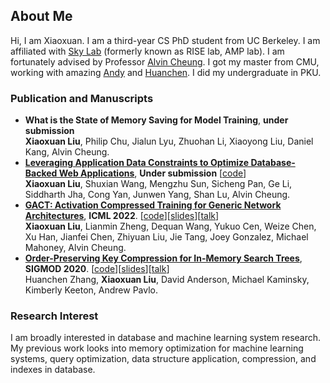 ## About Me

Hi, I am Xiaoxuan. I am a third-year CS PhD student from UC Berkeley. I am affiliated with [Sky Lab](https://sky.cs.berkeley.edu/people/) (formerly known as RISE lab, AMP lab). I am fortunately advised by Professor [Alvin Cheung](https://people.eecs.berkeley.edu/~akcheung/). I got my master from CMU, working with amazing [Andy](http://www.cs.cmu.edu/~pavlo/) and [Huanchen](http://www.cs.cmu.edu/~huanche1/). I did my undergraduate in PKU.

### Publication and Manuscripts
- **What is the State of Memory Saving for Model Training**, **under submission** \
  **Xiaoxuan Liu**, Philip Chu, Jialun Lyu, Zhuohan Li, Xiaoyong Liu, Daniel Kang, Alvin Cheung.
- **[Leveraging Application Data Constraints to Optimize Database-Backed Web Applications](https://arxiv.org/abs/2205.02954)**, **Under submission** [[code](https://github.com/LiuXiaoxuanPKU/ConstrOpt)] \
  **Xiaoxuan Liu**, Shuxian Wang, Mengzhu Sun, Sicheng Pan, Ge Li, Siddharth Jha, Cong Yan, Junwen Yang, Shan Lu, Alvin Cheung.
- **[GACT: Activation Compressed Training for Generic Network Architectures](https://arxiv.org/abs/2206.11357)**, **ICML 2022**. [[code](https://github.com/LiuXiaoxuanPKU/GACT-ICML)][[slides](https://github.com/LiuXiaoxuanPKU/LiuXiaoxuanPKU.github.io/blob/master/docs/slides/ICML2022.pdf)][[talk](https://slideslive.com/38983883/gact-activation-compressed-training-for-generic-network-architectures)] \
  **Xiaoxuan Liu**, Lianmin Zheng, Dequan Wang, Yukuo Cen, Weize Chen, Xu Han, Jianfei Chen, Zhiyuan Liu, Jie Tang, Joey Gonzalez, Michael Mahoney, Alvin Cheung.
- **[Order-Preserving Key Compression for In-Memory Search Trees](https://arxiv.org/abs/2003.02391)**, **SIGMOD 2020**. [[code](https://github.com/efficient/HOPE)][[slides](http://people.iiis.tsinghua.edu.cn/~huanchen/slides/hope-sigmod20.pdf)][[talk](https://www.youtube.com/watch?v=9OzjeSbWHcQ)]\
  Huanchen Zhang, **Xiaoxuan Liu**, David Anderson, Michael Kaminsky, Kimberly Keeton, Andrew Pavlo.

### Research Interest
I am broadly interested in database and machine learning system research. My previous work looks into memory optimization for machine learning systems, query optimization, data structure application, compression, and indexes in database.

